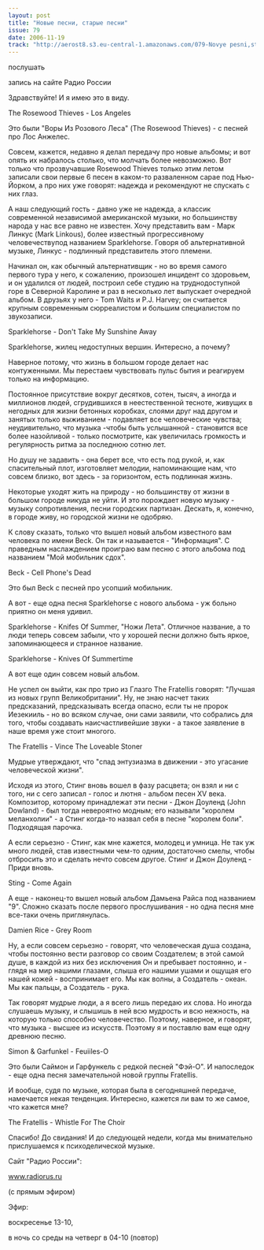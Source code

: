 ```yaml
---
layout: post
title: "Новые песни, старые песни"
issue: 79
date: 2006-11-19
track: "http://aerost8.s3.eu-central-1.amazonaws.com/079-Novye pesni,starye pesni.mp3"
---
```


послушать

запись на сайте Радио России

Здравствуйте! И я имею это в виду.

The Rosewood Thieves - Los Angeles

Это были "Воры Из Розового Леса" (The Rosewood Thieves) - c песней про Лос Анжелес.

Совсем, кажется, недавно я делал передачу про новые альбомы; и вот опять их набралось столько, что молчать более невозможно. Вот только что прозвучавшие Rosewood Thieves только этим летом записали свои первые 6 песен в каком-то разваленном сарае под Нью-Йорком, а про них уже говорят: надежда и рекомендуют не спускать с них глаз.

А наш следующий гость - давно уже не надежда, а классик современной независимой американской музыки, но большинству народа у нас все равно не известен. Хочу представить вам - Марк Линкус (Mark Linkous), более известный прогрессивному человечествупод названием Sparklehorse. Говоря об альтернативной музыке, Линкус - подлинный представитель этого племени.

Начинал он, как обычный альтернативщик - но во время самого первого тура у него, к сожалению, произошел инцидент со здоровьем, и он удалился от людей, построил себе студию на труднодоступной горе в Северной Каролине и раз в несколько лет выпускает очередной альбом. В друзьях у него - Tom Waits и P.J. Harvey; он считается крупным современным сюрреалистом и большим специалистом по звукозаписи.

Sparklehorse - Don't Take My Sunshine Away

Sparklehorse, жилец недоступных вершин. Интересно, а почему?

Наверное потому, что жизнь в большом городе делает нас контуженными. Мы перестаем чувствовать пульс бытия и реагируем только на информацию.

Постоянное присутствие вокруг десятков, сотен, тысяч, а иногда и миллионов людей, сгрудившихся в неестественной тесноте, живущих в негодных для жизни бетонных коробках, слоями друг над другом и занятых только выживанием - подавляет все человеческие чувства; неудивительно, что музыка -чтобы быть услышанной - становится все более назойливой - только посмотрите, как увеличилась громкость и регулярность ритма за последнюю сотню лет.

Но душу не задавить - она берет все, что есть под рукой, и, как спасительный плот, изготовляет мелодии, напоминающие нам, что совсем близко, вот здесь - за горизонтом, есть подлинная жизнь.

Некоторые уходят жить на природу - но большинству от жизни в большом городе никуда не уйти. И это порождает новую музыку - музыку сопротивления, песни городских партизан. Дескать, я, конечно, в городе живу, но городской жизни не одобряю.

К слову сказать, только что вышел новый альбом известного вам человека по имени Beck. Он так и называется - "Информация". С праведным наслаждением проиграю вам песню с этого альбома под названием "Мой мобильник сдох".

Beck - Cell Phone's Dead

Это был Beck с песней про усопший мобильник.

А вот - еще одна песня Sparklehorse с нового альбома - уж больно приятно он меня удивил.

Sparklehorse - Knifes Of Summer, "Ножи Лета". Отличное название, а то люди теперь совсем забыли, что у хорошей песни должно быть яркое, запоминающееся и странное название.

Sparklehorse - Knives Of Summertime

А вот еще один совсем новый альбом.

Не успел он выйти, как про трио из Глазго The Fratellis говорят: "Лучшая из новых групп Великобритании". Ну, не знаю насчет таких предсказаний, предсказывать всегда опасно, если ты не пророк Иезекииль - но во всяком случае, они сами заявили, что собрались для того, чтобы создавать наисчастливейшие звуки - а такое заявление в наше время уже стоит многого.

The Fratellis - Vince The Loveable Stoner

Мудрые утверждают, что "спад энтузиазма в движении - это угасание человеческой жизни".

Исходя из этого, Стинг вновь вошел в фазу расцвета; он взял и ни с того, ни с сего записал - голос и лютня - альбом песен XV века. Композитор, которому принадлежат эти песни - Джон Доуленд (John Dowland) - был тогда невероятно модным; его называли "королем меланхолии" - а Стинг когда-то назвал себя в песне "королем боли". Подходящая парочка.

А если серьезно - Стинг, как мне кажется, молодец и умница. Не так уж много людей, став известными чем-то одним, достаточно смелы, чтобы отбросить это и сделать нечто совсем другое. Стинг и Джон Доуленд - Приди вновь.

Sting - Come Again

А еще - наконец-то вышел новый альбом Дамьена Райса под названием "9". Сложно сказать после первого прослушивания - но одна песня мне все-таки очень приглянулась.

Damien Rice - Grey Room

Ну, а если совсем серьезно - говорят, что человеческая душа создана, чтобы постоянно вести разговор со своим Создателем; в этой самой душе, в каждой из них без исключения Он и пребывает постоянно, и - глядя на мир нашими глазами, слыша его нашими ушами и ощущая его нашей кожей - воспринимает его. Мы как волны, а Создатель - океан. Мы как пальцы, а Создатель - рука.

Так говорят мудрые люди, а я всего лишь передаю их слова. Но иногда слушаешь музыку, и слышишь в ней всю мудрость и всю нежность, на которую только способно человечество. Поэтому, наверное, и говорят, что музыка - высшее из искусств. Поэтому я и поставлю вам еще одну древнюю песню.

Simon & Garfunkel - Feuiiles-O

Это были Саймон и Гарфункель с редкой песней "Фэй-О". И напоследок - еще одна песня замечательной новой группы Fratellis.

И вообще, судя по музыке, которая была в сегодняшней передаче, намечается некая тенденция. Интересно, кажется ли вам то же самое, что кажется мне?

The Fratellis - Whistle For The Choir

Спасибо! До свидания! И до следующей недели, когда мы внимательно прислушаемся к психоделической музыке.

Сайт "Радио России":

www.radiorus.ru

(с прямым эфиром)

Эфир:

воскресенье 13-10,

в ночь со среды на четверг в 04-10 (повтор)
